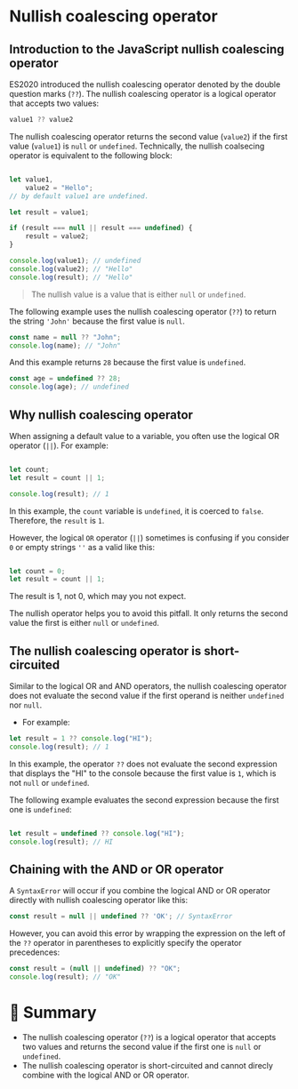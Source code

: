 # Nullish coalescing operator

## Introduction to the JavaScript nullish coalescing operator

ES2020 introduced the nullish coalescing operator denoted by the double question marks (```??```). The nullish coalescing operator is a logical operator that accepts two values:

```js
value1 ?? value2
```

The nullish coalescing operator returns the second value (```value2```) if the first value (```value1```) is ```null``` or ```undefined```. Technically, the nullish coalsecing operator is equivalent to the following block:

```js

let value1,
    value2 = "Hello";
// by default value1 are undefined.

let result = value1;

if (result === null || result === undefined) {
    result = value2;
}

console.log(value1); // undefined
console.log(value2); // "Hello"
console.log(result); // "Hello"

```

> The nullish value is a value that is either ```null``` or ```undefined```.

The following example uses the nullish coalescing operator (```??```) to return the string ```'John'``` because the first value is ```null```.

```js
const name = null ?? "John";
console.log(name); // "John"
```

And this example returns ```28``` because the first value is ```undefined```.

```js
const age = undefined ?? 28;
console.log(age); // undefined
```

## Why nullish coalescing operator

When assigning a default value to a variable, you often use the logical OR operator (```||```). For example:

```js

let count;
let result = count || 1;

console.log(result); // 1

```

In this example, the ```count``` variable is ```undefined```, it is coerced to ```false```. Therefore, the ```result``` is ```1```.

However, the logical ```OR``` operator (```||```) sometimes is confusing if you consider ```0``` or empty strings ```''``` as a valid like this:

```js

let count = 0;
let result = count || 1;

```

The result is 1, not 0, which may you not expect.

The nullish operator helps you to avoid this pitfall. It only returns the second value the first is either ```null``` or ```undefined```.

## The nullish coalescing operator is short-circuited

Similar to the logical OR and AND operators, the nullish coalescing operator does not evaluate the second value if the first operand is neither ```undefined``` nor ```null```.

- For example:

```js
let result = 1 ?? console.log("HI");
console.log(result); // 1
```

In this example, the operator ```??``` does not evaluate the second expression that displays the "HI" to the console because the first value is ```1```, which is not ```null``` or ```undefined```.

The following example evaluates the second expression because the first one is ```undefined```:

```js

let result = undefined ?? console.log("HI");
console.log(result); // HI

```

## Chaining with the AND or OR operator

A ```SyntaxError``` will occur if you combine the logical AND or OR operator directly with nullish coalescing operator like this:

```js
const result = null || undefined ?? 'OK'; // SyntaxError
```

However, you can avoid this error by wrapping the expression on the left of the ```??``` operator in parentheses to explicitly specify the operator precedences:

```js
const result = (null || undefined) ?? "OK";
console.log(result); // "OK"
```

# :memo: Summary

- The nullish coalescing operator (```??```) is a logical operator that accepts two values and returns the second value if the first one is ```null``` or ```undefined```.
- The nullish coalescing operator is short-circuited and cannot direcly combine with the logical AND or OR operator.
